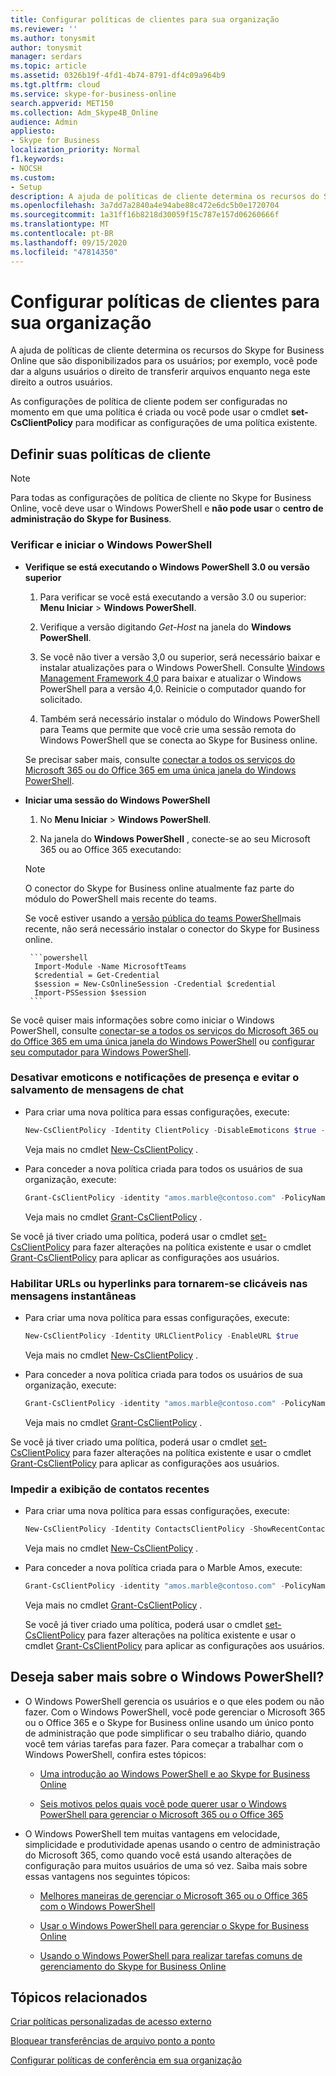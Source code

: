 ```yaml
---
title: Configurar políticas de clientes para sua organização
ms.reviewer: ''
ms.author: tonysmit
author: tonysmit
manager: serdars
ms.topic: article
ms.assetid: 0326b19f-4fd1-4b74-8791-df4c09a964b9
ms.tgt.pltfrm: cloud
ms.service: skype-for-business-online
search.appverid: MET150
ms.collection: Adm_Skype4B_Online
audience: Admin
appliesto:
- Skype for Business
localization_priority: Normal
f1.keywords:
- NOCSH
ms.custom:
- Setup
description: A ajuda de políticas de cliente determina os recursos do Skype for Business Online que são disponibilizados para os usuários; por exemplo, você pode dar a alguns usuários o direito de transferir arquivos enquanto nega este direito a outros usuários.
ms.openlocfilehash: 3a7dd7a2840a4e94abe88c472e6dc5b0e1720704
ms.sourcegitcommit: 1a31ff16b8218d30059f15c787e157d06260666f
ms.translationtype: MT
ms.contentlocale: pt-BR
ms.lasthandoff: 09/15/2020
ms.locfileid: "47814350"
---
```

# <a name="set-up-client-policies-for-your-organization"></a>Configurar políticas de clientes para sua organização

A ajuda de políticas de cliente determina os recursos do Skype for Business Online que são disponibilizados para os usuários; por exemplo, você pode dar a alguns usuários o direito de transferir arquivos enquanto nega este direito a outros usuários.
  
As configurações de política de cliente podem ser configuradas no momento em que uma política é criada ou você pode usar o cmdlet **set-CsClientPolicy** para modificar as configurações de uma política existente.
  
## <a name="set-your-client-policies"></a>Definir suas políticas de cliente

> [!NOTE]
> Para todas as configurações de política de cliente no Skype for Business Online, você deve usar o Windows PowerShell e **não pode usar** o **centro de administração do Skype for Business**. 
  
### <a name="verify-and-start-windows-powershell"></a>Verificar e iniciar o Windows PowerShell

- **Verifique se está executando o Windows PowerShell 3.0 ou versão superior**
    
    1. Para verificar se você está executando a versão 3.0 ou superior: **Menu Iniciar** > **Windows PowerShell**.
        
    2. Verifique a versão digitando  _Get-Host_ na janela do **Windows PowerShell**.
        
    3. Se você não tiver a versão 3,0 ou superior, será necessário baixar e instalar atualizações para o Windows PowerShell. Consulte [Windows Management Framework 4,0](https://go.microsoft.com/fwlink/?LinkId=716845) para baixar e atualizar o Windows PowerShell para a versão 4,0. Reinicie o computador quando for solicitado.
        
    4. Também será necessário instalar o módulo do Windows PowerShell para Teams que permite que você crie uma sessão remota do Windows PowerShell que se conecta ao Skype for Business online. 
    
    Se precisar saber mais, consulte [conectar a todos os serviços do Microsoft 365 ou do Office 365 em uma única janela do Windows PowerShell](https://technet.microsoft.com/library/dn568015.aspx).
    
- **Iniciar uma sessão do Windows PowerShell**
    
    1. No **Menu Iniciar** > **Windows PowerShell**.
        
    2. Na janela do **Windows PowerShell** , conecte-se ao seu Microsoft 365 ou ao Office 365 executando:
    
    > [!NOTE]
    > O conector do Skype for Business online atualmente faz parte do módulo do PowerShell mais recente do teams.
    >
    > Se você estiver usando a [versão pública do teams PowerShell](https://www.powershellgallery.com/packages/MicrosoftTeams/)mais recente, não será necessário instalar o conector do Skype for Business online.

       ```powershell
        Import-Module -Name MicrosoftTeams
        $credential = Get-Credential
        $session = New-CsOnlineSession -Credential $credential
        Import-PSSession $session 
       ```
Se você quiser mais informações sobre como iniciar o Windows PowerShell, consulte [conectar-se a todos os serviços do Microsoft 365 ou do Office 365 em uma única janela do Windows PowerShell](https://technet.microsoft.com/library/dn568015.aspx) ou [configurar seu computador para Windows PowerShell](../set-up-your-computer-for-windows-powershell/set-up-your-computer-for-windows-powershell.md).
    
### <a name="disable-emoticons-and-presence-notifications-and-prevent-saving-of-ims"></a>Desativar emoticons e notificações de presença e evitar o salvamento de mensagens de chat

- Para criar uma nova política para essas configurações, execute:
    
 
   ```powershell
   New-CsClientPolicy -Identity ClientPolicy -DisableEmoticons $true -DisablePresenceNote -$true -DisableSavingIM $true
   ```

  Veja mais no cmdlet [New-CsClientPolicy](https://technet.microsoft.com/library/mt779155.aspx) .
    
- Para conceder a nova política criada para todos os usuários de sua organização, execute:
    
 
   ```powershell
   Grant-CsClientPolicy -identity "amos.marble@contoso.com" -PolicyName ClientPolicy
   ```

  Veja mais no cmdlet [Grant-CsClientPolicy](https://technet.microsoft.com/library/mt779152.aspx) .
    
Se você já tiver criado uma política, poderá usar o cmdlet [set-CsClientPolicy](https://technet.microsoft.com/library/mt779153.aspx) para fazer alterações na política existente e usar o cmdlet [Grant-CsClientPolicy](https://technet.microsoft.com/library/mt779152.aspx) para aplicar as configurações aos usuários.
  
### <a name="enable-urls-or-hyperlinks-to-be-clickable-in-ims"></a>Habilitar URLs ou hyperlinks para tornarem-se clicáveis nas mensagens instantâneas

- Para criar uma nova política para essas configurações, execute:
    
 
   ```powershell
   New-CsClientPolicy -Identity URLClientPolicy -EnableURL $true
   ```

  Veja mais no cmdlet [New-CsClientPolicy](https://technet.microsoft.com/library/mt779155.aspx) .
    
- Para conceder a nova política criada para todos os usuários de sua organização, execute:
    
 
   ```powershell
   Grant-CsClientPolicy -identity "amos.marble@contoso.com" -PolicyName URLClientPolicy
   ```

  Veja mais no cmdlet [Grant-CsClientPolicy](https://technet.microsoft.com/library/mt779152.aspx) .
    
Se você já tiver criado uma política, poderá usar o cmdlet [set-CsClientPolicy](https://technet.microsoft.com/library/mt779153.aspx) para fazer alterações na política existente e usar o cmdlet [Grant-CsClientPolicy](https://technet.microsoft.com/library/mt779152.aspx) para aplicar as configurações aos usuários.
  
### <a name="prevent-showing-recent-contacts"></a>Impedir a exibição de contatos recentes

- Para criar uma nova política para essas configurações, execute:
   
   ```powershell
   New-CsClientPolicy -Identity ContactsClientPolicy -ShowRecentContacts $false 
   ```

  Veja mais no cmdlet [New-CsClientPolicy](https://technet.microsoft.com/library/mt779155.aspx) .
    
- Para conceder a nova política criada para o Marble Amos, execute:
   
   ```powershell
   Grant-CsClientPolicy -identity "amos.marble@contoso.com" -PolicyName ContactsClientPolicy
   ```

  Veja mais no cmdlet [Grant-CsClientPolicy](https://technet.microsoft.com/library/mt779152.aspx) .
    
  Se você já tiver criado uma política, poderá usar o cmdlet [set-CsClientPolicy](https://technet.microsoft.com/library/mt779153.aspx) para fazer alterações na política existente e usar o cmdlet [Grant-CsClientPolicy](https://technet.microsoft.com/library/mt779152.aspx) para aplicar as configurações aos usuários.
  
## <a name="want-to-know-more-about-windows-powershell"></a>Deseja saber mais sobre o Windows PowerShell?

- O Windows PowerShell gerencia os usuários e o que eles podem ou não fazer. Com o Windows PowerShell, você pode gerenciar o Microsoft 365 ou o Office 365 e o Skype for Business online usando um único ponto de administração que pode simplificar o seu trabalho diário, quando você tem várias tarefas para fazer. Para começar a trabalhar com o Windows PowerShell, confira estes tópicos:
    
  - [Uma introdução ao Windows PowerShell e ao Skype for Business Online](https://go.microsoft.com/fwlink/?LinkId=525039)
    
  - [Seis motivos pelos quais você pode querer usar o Windows PowerShell para gerenciar o Microsoft 365 ou o Office 365](https://go.microsoft.com/fwlink/?LinkId=525041)
    
- O Windows PowerShell tem muitas vantagens em velocidade, simplicidade e produtividade apenas usando o centro de administração do Microsoft 365, como quando você está usando alterações de configuração para muitos usuários de uma só vez. Saiba mais sobre essas vantagens nos seguintes tópicos:
    
  - [Melhores maneiras de gerenciar o Microsoft 365 ou o Office 365 com o Windows PowerShell](https://go.microsoft.com/fwlink/?LinkId=525142)
    
  - [Usar o Windows PowerShell para gerenciar o Skype for Business Online](https://go.microsoft.com/fwlink/?LinkId=525453)
    
  - [Usando o Windows PowerShell para realizar tarefas comuns de gerenciamento do Skype for Business Online](https://go.microsoft.com/fwlink/?LinkId=525038)
    
## <a name="related-topics"></a>Tópicos relacionados
[Criar políticas personalizadas de acesso externo](create-custom-external-access-policies.md)

[Bloquear transferências de arquivo ponto a ponto](block-point-to-point-file-transfers.md)

[Configurar políticas de conferência em sua organização](set-up-conferencing-policies-for-your-organization.md)

  
 

